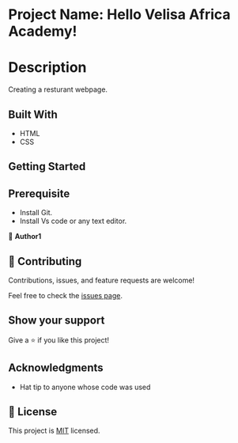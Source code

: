  # Project Name: Hello Velisa Africa Academy!

# Description

 Creating a resturant webpage.

## Built With

- HTML
- CSS

## Getting Started

 
## Prerequisite

- Install Git.
- Install Vs code or any text editor.

👤 **Author1**

 
## 🤝 Contributing

Contributions, issues, and feature requests are welcome!

Feel free to check the [issues page](../../issues/).

## Show your support

Give a ⭐️ if you like this project!

## Acknowledgments

- Hat tip to anyone whose code was used

## 📝 License

This project is [MIT](./MIT.md) licensed.